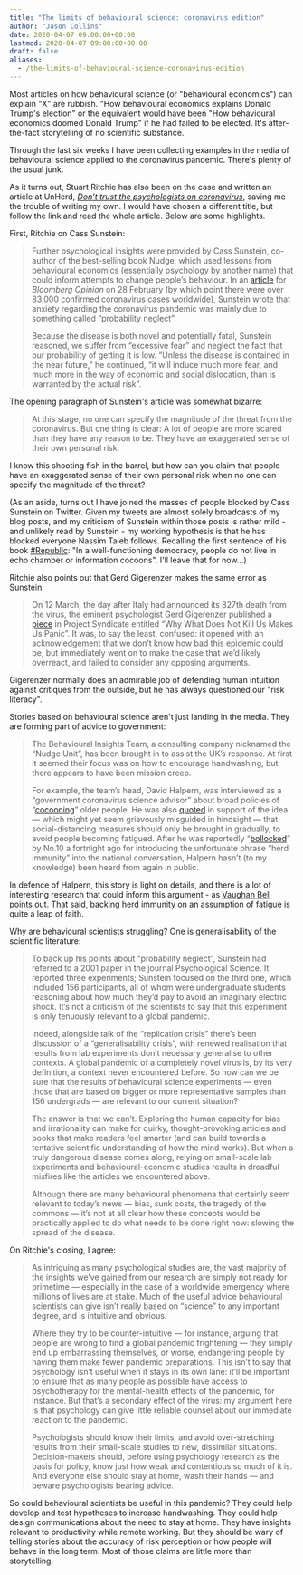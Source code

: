 ```yaml
---
title: "The limits of behavioural science: coronavirus edition"
author: "Jason Collins"
date: 2020-04-07 09:00:00+00:00
lastmod: 2020-04-07 09:00:00+00:00
draft: false
aliases:
  - /the-limits-of-behavioural-science-coronavirus-edition
---
```

Most articles on how behavioural science (or "behavioural economics") can explain "X" are rubbish. "How behavioural economics explains Donald Trump's election" or the equivalent would have been "How behavioural economics doomed Donald Trump" if he had failed to be elected. It's after-the-fact storytelling of no scientific substance.

Through the last six weeks I have been collecting examples in the media of behavioural science applied to the coronavirus pandemic. There's plenty of the usual junk.

As it turns out, Stuart Ritchie has also been on the case and written an article at UnHerd, [*Don’t trust the psychologists on coronavirus*](https://unherd.com/2020/03/dont-trust-the-psychologists-on-coronavirus/), saving me the trouble of writing my own. I would have chosen a different title, but follow the link and read the whole article. Below are some highlights.

First, Ritchie on Cass Sunstein:

>Further psychological insights were provided by Cass Sunstein, co-author of the best-selling book Nudge, which used lessons from behavioural economics (essentially psychology by another name) that could inform attempts to change people’s behaviour. In an [article](https://www.bloomberg.com/opinion/articles/2020-02-28/coronavirus-panic-caused-by-probability-neglect) for *Bloomberg Opinion* on 28 February (by which point there were over 83,000 confirmed coronavirus cases worldwide), Sunstein wrote that anxiety regarding the coronavirus pandemic was mainly due to something called “probability neglect”.
>
>Because the disease is both novel and potentially fatal, Sunstein reasoned, we suffer from “excessive fear” and neglect the fact that our probability of getting it is low. “Unless the disease is contained in the near future,” he continued, “it will induce much more fear, and much more in the way of economic and social dislocation, than is warranted by the actual risk”.

The opening paragraph of Sunstein's article was somewhat bizarre:

>At this stage, no one can specify the magnitude of the threat from the coronavirus. But one thing is clear: A lot of people are more scared than they have any reason to be. They have an exaggerated sense of their own personal risk.

I know this shooting fish in the barrel, but how can you claim that people have an exaggerated sense of their own personal risk when no one can specify the magnitude of the threat?

(As an aside, turns out I have joined the masses of people blocked by Cass Sunstein on Twitter. Given my tweets are almost solely broadcasts of my blog posts, and my criticism of Sunstein within those posts is rather mild - and unlikely read by Sunstein - my working hypothesis is that he has blocked everyone Nassim Taleb follows. Recalling the first sentence of his book [#Republic](https://press.princeton.edu/books/hardcover/9780691175515/republic): "In a well-functioning democracy, people do not live in echo chamber or information cocoons". I'll leave that for now...)

Ritchie also points out that Gerd Gigerenzer makes the same error as Sunstein:

>On 12 March, the day after Italy had announced its 827th death from the virus, the eminent psychologist Gerd Gigerenzer published a [piece](https://www.project-syndicate.org/commentary/greater-risk-literacy-can-reduce-coronavirus-fear-by-gerd-gigerenzer-2020-03) in Project Syndicate entitled “Why What Does Not Kill Us Makes Us Panic”. It was, to say the least, confused: it opened with an acknowledgement that we don’t know how bad this epidemic could be, but immediately went on to make the case that we’d likely overreact, and failed to consider any opposing arguments.

Gigerenzer normally does an admirable job of defending human intuition against critiques from the outside, but he has always questioned our "risk literacy".

Stories based on behavioural science aren't just landing in the media. They are forming part of advice to government:

>The Behavioural Insights Team, a consulting company nicknamed the “Nudge Unit”, has been brought in to assist the UK’s response. At first it seemed their focus was on how to encourage handwashing, but there appears to have been mission creep.
>
>For example, the team’s head, David Halpern, was interviewed as a “government coronavirus science advisor” about broad policies of “[cocooning](https://twitter.com/BBCMarkEaston/status/1237694665824047111)” older people. He was also [quoted](https://www.thetimes.co.uk/article/coronavirus-outbreak-ministers-order-more-tests-and-simpler-advice-wvzbdt5kh) in support of the idea — which might yet seem grievously misguided in hindsight — that social-distancing measures should only be brought in gradually, to avoid people becoming fatigued. After he was reportedly “[bollocked](https://www.thetimes.co.uk/article/haunted-exhausted-and-under-attack-as-coronavirus-death-toll-doubles-p2bnq7r6w)” by No.10 a fortnight ago for introducing the unfortunate phrase “herd immunity” into the national conversation, Halpern hasn’t (to my knowledge) been heard from again in public.

In defence of Halpern, this story is light on details, and there is a lot of interesting research that could inform this argument - as [Vaughan Bell points out](https://mindhacks.com/2020/03/20/do-we-suffer-behavioural-fatigue-for-pandemic-prevention-measures/). That said, backing herd immunity on an assumption of fatigue is quite a leap of faith.

Why are behavioural scientists struggling? One is generalisability of the scientific literature:

>To back up his points about “probability neglect”, Sunstein had referred to a 2001 paper in the journal Psychological Science. It reported three experiments; Sunstein focused on the third one, which included 156 participants, all of whom were undergraduate students reasoning about how much they’d pay to avoid an imaginary electric shock. It’s not a criticism of the scientists to say that this experiment is only tenuously relevant to a global pandemic.
>
>Indeed, alongside talk of the “replication crisis” there’s been discussion of a “generalisability crisis”, with renewed realisation that results from lab experiments don’t necessary generalise to other contexts. A global pandemic of a completely novel virus is, by its very definition, a context never encountered before. So how can we be sure that the results of behavioural science experiments — even those that are based on bigger or more representative samples than 156 undergrads — are relevant to our current situation?
>
>The answer is that we can’t. Exploring the human capacity for bias and irrationality can make for quirky, thought-provoking articles and books that make readers feel smarter (and can build towards a tentative scientific understanding of how the mind works). But when a truly dangerous disease comes along, relying on small-scale lab experiments and behavioural-economic studies results in dreadful misfires like the articles we encountered above.
>
>Although there are many behavioural phenomena that certainly seem relevant to today’s news — bias, sunk costs, the tragedy of the commons — it’s not at all clear how these concepts would be practically applied to do what needs to be done right now: slowing the spread of the disease.

On Ritchie's closing, I agree:

>As intriguing as many psychological studies are, the vast majority of the insights we’ve gained from our research are simply not ready for primetime — especially in the case of a worldwide emergency where millions of lives are at stake. Much of the useful advice behavioural scientists can give isn’t really based on “science” to any important degree, and is intuitive and obvious.
>
>Where they try to be counter-intuitive — for instance, arguing that people are wrong to find a global pandemic frightening — they simply end up embarrassing themselves, or worse, endangering people by having them make fewer pandemic preparations. This isn’t to say that psychology isn’t useful when it stays in its own lane: it’ll be important to ensure that as many people as possible have access to psychotherapy for the mental-health effects of the pandemic, for instance. But that’s a secondary effect of the virus: my argument here is that psychology can give little reliable counsel about our immediate reaction to the pandemic.
>
>Psychologists should know their limits, and avoid over-stretching results from their small-scale studies to new, dissimilar situations. Decision-makers should, before using psychology research as the basis for policy, know just how weak and contentious so much of it is. And everyone else should stay at home, wash their hands — and beware psychologists bearing advice.

So could behavioural scientists be useful in this pandemic? They could help develop and test hypotheses to increase handwashing. They could help design communications about the need to stay at home. They have insights relevant to productivity while remote working. But they should be wary of telling stories about the accuracy of risk perception or how people will behave in the long term. Most of those claims are little more than storytelling.